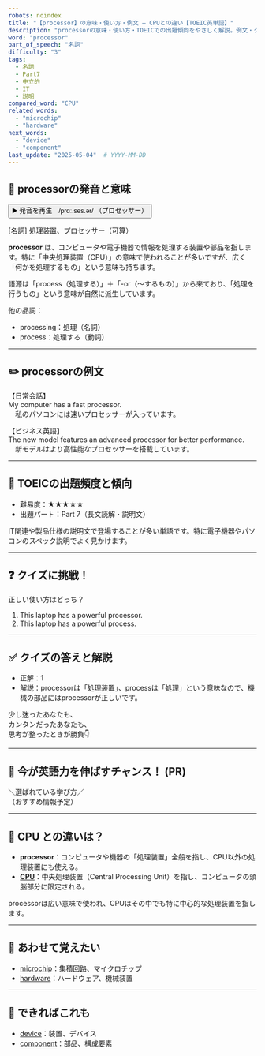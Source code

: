 ```yaml
---
robots: noindex
title: "【processor】の意味・使い方・例文 ― CPUとの違い【TOEIC英単語】"
description: "processorの意味・使い方・TOEICでの出題傾向をやさしく解説。例文・クイズ付きでCPUとの違いもわかりやすく学べます。"
word: "processor"
part_of_speech: "名詞"
difficulty: "3"
tags:
  - 名詞
  - Part7
  - 中立的
  - IT
  - 説明
compared_word: "CPU"
related_words:
  - "microchip"
  - "hardware"
next_words:
  - "device"
  - "component"
last_update: "2025-05-04"  # YYYY-MM-DD
---
```


## 🔰 processorの発音と意味

<button class="play-audio" onclick="playTTS('processor')">
  <span class="play-audio-main">
    ▶️ 発音を再生　/prɑː.ses.ər/
  </span>
  <span class="play-audio-sub">
    （プロセッサー）
  </span>
</button>

[名詞] 処理装置、プロセッサー（可算）

**processor** は、コンピュータや電子機器で情報を処理する装置や部品を指します。特に「中央処理装置（CPU）」の意味で使われることが多いですが、広く「何かを処理するもの」という意味も持ちます。

語源は「process（処理する）」＋「-or（～するもの）」から来ており、「処理を行うもの」という意味が自然に派生しています。

他の品詞：  
- processing：処理（名詞）
- process：処理する（動詞）

---

## ✏️ processorの例文

【日常会話】  
My computer has a fast processor.  
　私のパソコンには速いプロセッサーが入っています。

【ビジネス英語】  
The new model features an advanced processor for better performance.  
　新モデルはより高性能なプロセッサーを搭載しています。

---

## 🎯 TOEICの出題頻度と傾向

- 難易度：★★★☆☆
- 出題パート：Part 7（長文読解・説明文）

IT関連や製品仕様の説明文で登場することが多い単語です。特に電子機器やパソコンのスペック説明でよく見かけます。

---

## ❓ クイズに挑戦！

正しい使い方はどっち？

1. This laptop has a powerful processor.  
2. This laptop has a powerful process.

---

## ✅ クイズの答えと解説

- 正解：**1**
- 解説：processorは「処理装置」、processは「処理」という意味なので、機械の部品にはprocessorが正しいです。

少し迷ったあなたも、  
カンタンだったあなたも、  
思考が整ったときが勝負👇️

---

## 🚀 今が英語力を伸ばすチャンス！ (PR)

<div class="info-center">
＼選ばれている学び方／<br>  
（おすすめ情報予定）
</div>

---

## 🤔  CPU との違いは？

- **processor**：コンピュータや機器の「処理装置」全般を指し、CPU以外の処理装置にも使える。
- **[CPU](/CPU)**：中央処理装置（Central Processing Unit）を指し、コンピュータの頭脳部分に限定される。

processorは広い意味で使われ、CPUはその中でも特に中心的な処理装置を指します。

---

## 🧩 あわせて覚えたい

- [microchip](/word/microchip)：集積回路、マイクロチップ
- [hardware](/word/hardware)：ハードウェア、機械装置

---

## 📖 できればこれも

- [device](/word/device)：装置、デバイス
- [component](/word/component)：部品、構成要素

<!-- cvid: aid33_bid31 -->
